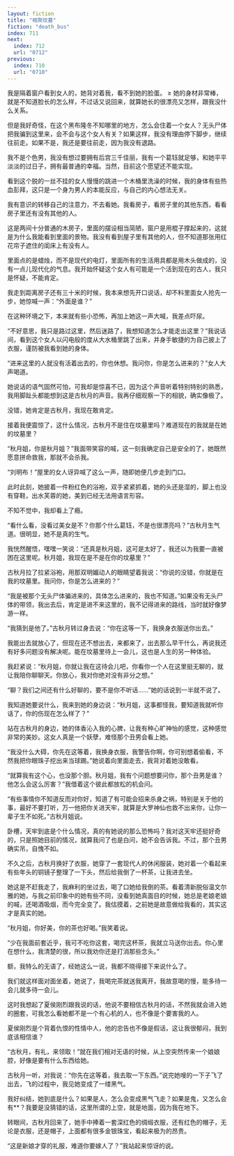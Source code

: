 ```yaml
---
layout: fiction
title: "相聚坟墓"
fiction: "death_bus"
index: 711
next:
  index: 712
  url: "0712"
previous:
  index: 710
  url: "0710"
---
```

我是隔着窗户看到女人的，她背对着我，看不到她的脸蛋。 ≥ 她的身材非常棒，就是不知道脸长的怎么样，不过话又说回来，就算她长的很漂亮又怎样，跟我没什么关系。

但是我好奇怪，在这个黑布隆冬不知哪里的地方，怎么会住着一个女人？无头尸体把我骗到这里来，会不会与这个女人有关？如果这样，我没有理由停下脚步，继续往前走。如果不是，我还是要往前走，因为我没有退路。

我不是个色男，我没有想过要拥有后宫三千佳丽，我有一个葛钰就足够，和她平平淡淡的过日子，拥有最普通的幸福。当然，目前这个愿望还不能实现。

看到这个脱的一丝不挂的女人慢慢的跳进一个木桶里洗澡的时候，我的身体有些热血彭拜，这只是一个身为男人的本能反应，与自己的内心想法无关。

我有意识的转移自己的注意力，不去看她。我看房子，看房子里的其他东西，看看房子里还有没有其他的人。

这是两间十分普通的木房子，里面的摆设相当简陋，窗户是用棍子撑起来的，这就是为什么我能看到里面的景物。我没有看到屋子里有其他的人，但不知道那张用红花帘子遮住的闺床上有没有人。

里面点的是蜡烛，而不是现代的电灯，里面所有的生活用具都是用木头做成的，没有一点儿现代化的气息。我开始怀疑这个女人有可能是一个活到现在的古人，我只是怀疑，不能肯定。

我走到距离房子还有三十米的时候，我本来想先开口说话，却不料里面女人抢先一步，她惊喊一声：“外面是谁？”

在这种环境之下，本来就有些小恐怖，再加上她这一声大喊，我差点吓尿。

“不好意思，我只是路过这里，然后迷路了，我想知道怎么才能走出这里？”我说话间，看到这个女人以闪电般的度从大水桶里跳了出来，并身手敏捷的为自己披上了衣服，谨防被我看到她的身体。

“进来这里的人就没有活着出去的，你也休想。我问你，你是怎么进来的？”女人大声喝道。

她说话的语气固然可怕，可我却是惊喜不已，因为这个声音听着特别特别的熟悉，我用脚趾头都能想到这是古秋月的声音。我再仔细观察一下的相貌，确实像极了。

没错，她肯定是古秋月，我现在敢肯定。

接着我便震惊了，这什么情况，古秋月不是住在坟墓里吗？难道现在的我就是在她的坟墓里？

“秋月姐，你是秋月姐？”我面带笑容的喊，这一刻我确定自己是安全的了，她既然愿意拼命救我，那就不会杀我。

“刘明布！”屋里的女人讶异喊了这么一声，随即她便几步走到门口。

此时此刻，她披着一件粉红色的浴袍，双手紧紧抓着，她的头还是湿的，脚上也没有穿鞋，出水芙蓉的她，美到已经无法用语言形容。

不知不觉中，我却看上了瘾。

“看什么看，没看过美女是不？你那个什么葛钰，不是也很漂亮吗？”古秋月生气道。很明显，她不是真的生气。

我恍然醒悟，嘿嘿一笑说：“还真是秋月姐，这可是太好了，我还以为我要一直被困在这里呢。秋月姐，我现在是不是在你的坟墓里？”

古秋月拉了拉紧浴袍，用那双明媚动人的眼睛望着我说：“你说的没错，你就是在我的坟墓里。我问你，你是怎么进来的？”

“我是被那个无头尸体骗进来的，具体怎么进来的，我也不知道。”如果没有无头尸体的带领，我出去后，肯定是进不来这里的，我不记得进来的路线，当时就好像梦游一样。

“我猜到是他了。”古秋月转过身去说：“你在这等一下，我换身衣服送你出去。”

我能出去就放心了，但现在还不想出去，来都来了，出去那么早干什么，再说我还有好多问题没有解决呢。能在坟墓里待上一会儿，这也是人生的另一种体验。

我赶紧说：“秋月姐，你就让我在这待会儿吧，你看你一个人在这里挺无聊的，就让我陪你聊聊天。你放心，我对你绝对没有非分之想。”

“聊？我们之间还有什么好聊的，要不是你不听话……”她的话说到一半就不说了。

我知道她要说什么，我来到她的身边说：“秋月姐，这事都怪我，要知道我就听你话了，你的伤现在怎么样了？”

站在古秋月的身边，她的体香沁入我的心脾，让我有种心旷神怡的感觉，这种感觉非常的美妙。这女人真是一个妖孽，难怪那个丑男会看上她。

“我没什么大碍，你先在这等着，我换身衣服，我警告你啊，你可别想着偷看，不然我把你眼珠子挖出来当球踢。”她说着向里面走去，我背对着她没敢看。

“就算我有这个心，也没那个胆。秋月姐，我有个问题想要问你，那个丑男是谁？他怎么会这么厉害？”我借着这个彼此都放松的机会问。

“有些事情你不知道反而对你好，知道了有可能会招来杀身之祸，特别是关于他的事，最好不要打听，万一他把你关进天牢，就算是大罗神仙也救不出来你，让你一辈子生不如死。”古秋月姐说。

卧槽，天牢到底是个什么情况，真的有她说的那么恐怖吗？我对这天牢还挺好奇的，只是照她目前的情况，就算我问了也是白问，她不会告诉我。不过，那个丑男确实吊，自愧不如。

不久之后，古秋月换好了衣服，她穿了一套现代人的休闲服装，她对着一个看起来有些年头的铜镜子整理了一下头，然后给我倒了一杯茶，让我进去坐。

她这是不赶我走了，我麻利的坐过去，喝了口她给我倒的茶。看着清新脱俗温文尔雅的她，与我之前印象中的她有些不同，没看到她真面目的时候，她总是老娘老娘的喊，还喝酒吸烟，而今完全变了。我估摸着，之前她是故意做给我看的，其实这才是真实的她。

“秋月姐，你好美，你的茶也好喝。”我笑着说。

“少在我面前套近乎，我可不吃你这套，喝完这杯茶，我就立马送你出去。你心里在想什么，我清楚的很，所以我劝你还是打消那些念头。”

额，我特么的无语了，经她这么一说，我都不晓得接下来说什么了。

我们就这样面对面坐着，她说了，我喝完茶就送我离开，我故意喝的慢，能多待一会儿就多待一会儿。

这时我想起了夏侯刚烈跟我说的话，他说不要相信古秋月的话，不然我就会进入她的圈套，可我怎么看她都不是一个有心机的人，也不像是个要害我的人。

夏侯刚烈是个背着仇恨的性情中人，他的忠告也不像是假话，这让我很郁闷，我到底该相信谁？

“古秋月，有礼，来领取！”就在我们相对无语的时候，从上空突然传来一个娘娘腔，好像是要有什么东西给她。

古秋月一听，对我说：“你先在这等着，我去取一下东西。”说完她嗖的一下子飞了出去，飞的过程中，我见她变成了一缕黑气。

我好纠结，她到底是什么？如果是人，怎么会变成黑气飞走？如果是鬼，又怎么会有**？我要是没猜错的话，这里所谓的上空，就是地面，因为我在地下。

转眼间，古秋月回来了，她手中捧着一套深红色的绸缎衣服，还有红色的帽子，无论是衣服，还是帽子，上面都有很多金银珠宝，看起来极为的昂贵。

“这是新娘才穿的礼服，难道你要嫁人了？”我站起来惊讶的说。